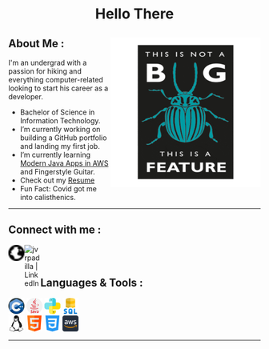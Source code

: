 <div align="center">
    <h1> Hello There 

</div>



<div align="left">

<img align="right" width="300" height="300" alt="profile gif" src="https://raw.githubusercontent.com/jvrpadilla27/jvrpadilla27/main/images/profile.gif" />

<h2> About Me : </h2>

I'm an undergrad with a passion for hiking and everything computer-related looking to start his career as a developer.

- Bachelor of Science in Information Technology.
- I’m currently working on building a GitHub portfolio and landing my first job.
- I’m currently learning <a href="https://www.coursera.org/learn/building-modern-java-applications-on-aws"> Modern Java Apps in AWS </a> and Fingerstyle Guitar.
- Check out my <a href="https://drive.google.com/file/d/1bOr5OzrLALSiNnZQc77ocshpAf0jWdAl/view?usp=sharing"> Resume </a>
- Fun Fact: Covid got me into calisthenics.

<hr>
</div>

<div>

<h2> Connect with me : </h2>

<img align="left" title="Website under construction!" alt="Under Construction!" width="32px" src="https://raw.githubusercontent.com/iconic/open-iconic/master/svg/globe.svg"/>

<a href="https://linkedin.com/in/jvrpadilla">
<img align="left" alt="jvrpadilla | LinkedIn" width="32px" src="https://cdn.jsdelivr.net/npm/simple-icons@v3/icons/linkedin.svg" />
</a>

<br>
<br>

<h2> Languages & Tools : </h2>


<img title="C/C++" alt="C/C++" width="32px" src="https://raw.githubusercontent.com/jvrpadilla27/jvrpadilla27/10d28b429b59553cf80592b48801a9b5b1fd1013/images/c.svg" />

<img title="Java" alt="Java" width="32px" src="https://raw.githubusercontent.com/jvrpadilla27/jvrpadilla27/10d28b429b59553cf80592b48801a9b5b1fd1013/images/java.svg" />

<img title="Python" alt="Python" width="32px" src="https://raw.githubusercontent.com/jvrpadilla27/jvrpadilla27/10d28b429b59553cf80592b48801a9b5b1fd1013/images/python.svg" />

<img title="SQL" alt="SQL" width="32px" src="https://raw.githubusercontent.com/jvrpadilla27/jvrpadilla27/10d28b429b59553cf80592b48801a9b5b1fd1013/images/sql.svg" />

<br>

<img title="Linux Enviroments" alt="Linux Enviroments" width="32px" src="https://raw.githubusercontent.com/jvrpadilla27/jvrpadilla27/10d28b429b59553cf80592b48801a9b5b1fd1013/images/linux.svg" />

<img title="HTML" alt="HTML" width="32px" src="https://raw.githubusercontent.com/jvrpadilla27/jvrpadilla27/10d28b429b59553cf80592b48801a9b5b1fd1013/images/html.svg" />

<img title="CSS" alt="CSS" width="32px" src="https://raw.githubusercontent.com/jvrpadilla27/jvrpadilla27/10d28b429b59553cf80592b48801a9b5b1fd1013/images/css3.svg" />

<img title="Amazon Web Services" alt="Amazon Web Services" width="32px" src="https://raw.githubusercontent.com/jvrpadilla27/jvrpadilla27/10d28b429b59553cf80592b48801a9b5b1fd1013/images/aws.svg" />


<hr>
</div>

















